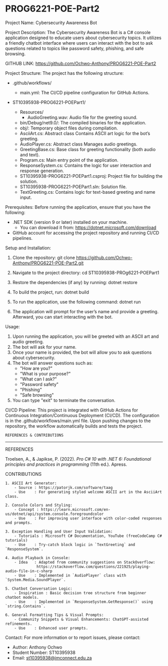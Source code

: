 # PROG6221-POE-Part2


Project Name: Cybersecurity Awareness Bot

Project Description:
The Cybersecurity Awareness Bot is a C# console application designed to educate users about cybersecurity topics. It utilizes a friendly chatbot interface where users can interact with the bot to ask questions related to topics like password safety, phishing, and safe browsing.

GITHUB LINK:
https://github.com/Ochwo-Anthony/PROG6221-POE-Part2

Project Structure:
The project has the following structure:

- .github/workflows/
  - main.yml: The CI/CD pipeline configuration for GitHub Actions.

- ST10395938-PROG6221-POEPart1/
  - Resources/
    - AudioGreeting.wav: Audio file for the greeting sound.
  - bin/Debug/net9.0/: The compiled binaries for the application.
  - obj/: Temporary object files during compilation.
  - AsciiArt.cs: Abstract class Contains ASCII art logic for the bot’s greeting.
  - AudioPlayer.cs: Abstract class Manages audio greetings.
  - GreetingBase.cs: Base class for greeting functionality (both audio and text).
  - Program.cs: Main entry point of the application.
  - ResponseSystem.cs: Contains the logic for user interaction and response generation.
  - ST10395938-PROG6221-POEPart1.csproj: Project file for building the solution.
  - ST10395938-PROG6221-POEPart1.sln: Solution file.
  - TextGreeting.cs: Contains logic for text-based greeting and name input.

Prerequisites:
Before running the application, ensure that you have the following:

- .NET SDK (version 9 or later) installed on your machine.
  - You can download it from: https://dotnet.microsoft.com/download
- GitHub account for accessing the project repository and running CI/CD pipelines.

Setup and Installation:
1. Clone the repository:
   git clone https://github.com/Ochwo-Anthony/PROG6221-POE-Part2.git

2. Navigate to the project directory:
   cd ST10395938-PROg6221-POEPart1

3. Restore the dependencies (if any) by running:
   dotnet restore

4. To build the project, run:
   dotnet build

5. To run the application, use the following command:
   dotnet run

6. The application will prompt for the user’s name and provide a greeting. Afterward, you can start interacting with the bot.

Usage:
1. Upon running the application, you will be greeted with an ASCII art and audio greeting.
2. The bot will ask for your name.
3. Once your name is provided, the bot will allow you to ask questions about cybersecurity.
4. The bot will answer questions such as:
   - "How are you?"
   - "What is your purpose?"
   - "What can I ask?"
   - "Password safety"
   - "Phishing"
   - "Safe browsing"
5. You can type "exit" to terminate the conversation.

CI/CD Pipeline:
This project is integrated with GitHub Actions for Continuous Integration/Continuous Deployment (CI/CD). The configuration is in the .github/workflows/main.yml file. Upon pushing changes to the repository, the workflow automatically builds and tests the project.

    REFERENCES & CONTRIBUTIONS
 ----------------------------------------------------------------------------

REFERENCES

Troelsen, A., & Japikse, P. (2022). *Pro C# 10 with .NET 6: Foundational principles and practices in programming* (11th ed.). Apress.

CONTRIBUTIONS

    1. ASCII Art Generator:
        - Source : https://patorjk.com/software/taag
        - Use    : For generating styled welcome ASCII art in the AsciiArt class.

    2. Console Colors and Styling:
        - Concept : https://learn.microsoft.com/en-us/dotnet/api/system.console.foregroundcolor
        - Use    : For improving user interface with color-coded responses and prompts.

    3. Exception Handling and User Input Validation:
        - Tutorials : Microsoft C# Documentation, YouTube (freeCodeCamp C# tutorials)
        - Use    : Try-catch block logic in `TextGreeting` and `ResponseSystem`.

    4. Audio Playback in Console:
        - Idea   : Adapted from community suggestions on StackOverflow:
                  https://stackoverflow.com/questions/221925/playing-audio-file-in-c-sharp
        - Use    : Implemented in `AudioPlayer` class with `System.Media.SoundPlayer`.

    5. Chatbot Conversation Logic:
        - Inspiration : Basic decision tree structure from beginner chatbot models.
        - Use    : Implemented in `ResponseSystem.GetResponse()` using `string.Contains`.

    6. General Formatting Tips & Visual Prompts:
        - Community Snippets & Visual Enhancements: ChatGPT-assisted refinements.
        - Use    : Enhanced user prompts.

Contact:
For more information or to report issues, please contact:
- Author: Anthony Ochwo
- Student Number: ST10395938
- Email: st10395938@imconnect.edu.za
